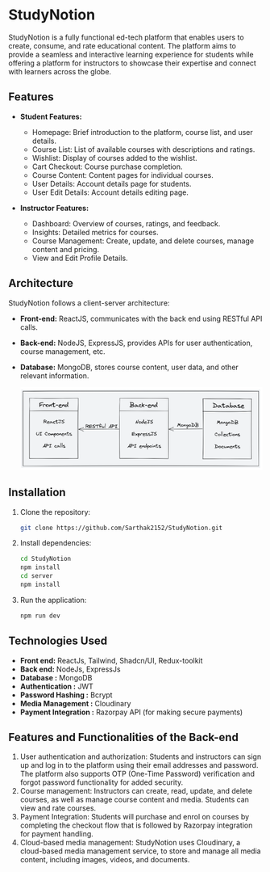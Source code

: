 # StudyNotion

StudyNotion is a fully functional ed-tech platform that enables users to create, consume, and rate educational content. The platform aims to provide a seamless and interactive learning experience for students while offering a platform for instructors to showcase their expertise and connect with learners across the globe.

## Features

- **Student Features:**

  - Homepage: Brief introduction to the platform, course list, and user details.
  - Course List: List of available courses with descriptions and ratings.
  - Wishlist: Display of courses added to the wishlist.
  - Cart Checkout: Course purchase completion.
  - Course Content: Content pages for individual courses.
  - User Details: Account details page for students.
  - User Edit Details: Account details editing page.

- **Instructor Features:**

  - Dashboard: Overview of courses, ratings, and feedback.
  - Insights: Detailed metrics for courses.
  - Course Management: Create, update, and delete courses, manage content and pricing.
  - View and Edit Profile Details.

## Architecture

StudyNotion follows a client-server architecture:

- **Front-end:** ReactJS, communicates with the back end using RESTful API calls.
- **Back-end:** NodeJS, ExpressJS, provides APIs for user authentication, course management, etc.
- **Database:** MongoDB, stores course content, user data, and other relevant information.

  ![1707574164930](image/README/1707574164930.png)

## Installation

1. Clone the repository:
   ```sh
   git clone https://github.com/Sarthak2152/StudyNotion.git
   ```
2. Install dependencies:
   ```sh
   cd StudyNotion
   npm install
   cd server
   npm install
   ```
3. Run the application:
   ```sh
   npm run dev
   ```

## Technologies Used

- **Front end:** ReactJs, Tailwind, Shadcn/UI, Redux-toolkit
- **Back end:** NodeJs, ExpressJs
- **Database :** MongoDB
- **Authentication :** JWT
- **Password Hashing :** Bcrypt
- **Media Management :** Cloudinary
- **Payment Integration :** Razorpay API (for making secure payments)

## **Features and Functionalities of the Back-end**

1. User authentication and authorization: Students and instructors can sign up and log in to the platform using their email addresses and password. The platform also supports OTP (One-Time Password) verification and forgot password functionality for added security.
2. Course management: Instructors can create, read, update, and delete courses, as well as manage course content and media. Students can view and rate courses.
3. Payment Integration: Students will purchase and enrol on courses by completing the checkout flow that is followed by Razorpay integration for payment handling.
4. Cloud-based media management: StudyNotion uses Cloudinary, a cloud-based media management service, to store and manage all media content, including images, videos, and documents.
